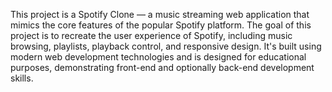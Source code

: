 This project is a Spotify Clone — a music streaming web application that mimics the core features of the popular Spotify platform. The goal of this project is to recreate the user experience of Spotify, including music browsing, playlists, playback control, and responsive design. It's built using modern web development technologies and is designed for educational purposes, demonstrating front-end and optionally back-end development skills.
